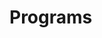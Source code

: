 # Programs




































































































































































































